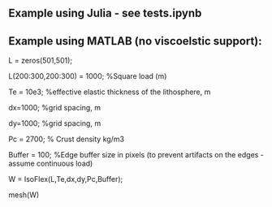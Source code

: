 ## Example using Julia - see tests.ipynb

## Example using MATLAB (no viscoelstic support):

L = zeros(501,501);

L(200:300,200:300) = 1000; %Square load (m)

Te = 10e3; %effective elastic thickness of the lithosphere, m

dx=1000; %grid spacing, m

dy=1000; %grid spacing, m

Pc = 2700; % Crust density kg/m3

Buffer = 100; %Edge buffer size in pixels (to prevent artifacts on the edges - assume continuous load)

W = IsoFlex(L,Te,dx,dy,Pc,Buffer);

mesh(W)


